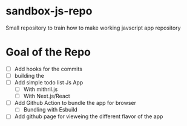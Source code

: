 # sandbox-js-repo
Small repository to train how to make working javscript app repository

# Goal of the Repo

- [ ] Add hooks for the commits
- [ ] building the 
- [ ] Add simple todo list Js App
  - [ ] With mithril.js
  - [ ] With Next.js/React
- [ ] Add Github Action to bundle the app for browser
  - [ ] Bundling with Esbuild
- [ ] Add github page for vieweing the different flavor of the app